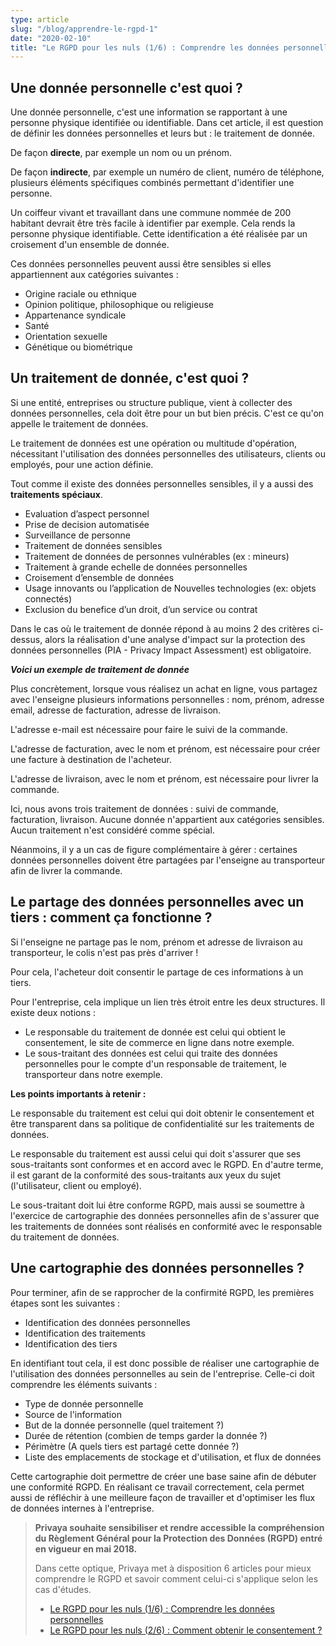 ```yaml
---
type: article
slug: "/blog/apprendre-le-rgpd-1"
date: "2020-02-10"
title: "Le RGPD pour les nuls (1/6) : Comprendre les données personnelles"
---
```


## Une donnée personnelle c'est quoi ?

Une donnée personnelle, c'est une information se rapportant à une personne physique identifiée ou identifiable. Dans cet article, il est question de définir les données personnelles et leurs but : le traitement de donnée.

De façon **directe**, par exemple un nom ou un prénom.

De façon **indirecte**, par exemple un numéro de client, numéro de téléphone, plusieurs éléments spécifiques combinés permettant d'identifier une personne.

Un coiffeur vivant et travaillant dans une commune nommée de 200 habitant devrait être très facile à identifier par exemple. Cela rends la personne physique identifiable. Cette identification a été réalisée par un croisement d'un ensemble de donnée.

Ces données personnelles peuvent aussi être sensibles si elles appartiennent aux catégories suivantes :

- Origine raciale ou ethnique
- Opinion politique, philosophique ou religieuse
- Appartenance syndicale
- Santé
- Orientation sexuelle
- Génétique ou biométrique

## Un traitement de donnée, c'est quoi ?

Si une entité, entreprises ou structure publique, vient à collecter des données personnelles, cela doit être pour un but bien précis. C'est ce qu'on appelle le traitement de données.

Le traitement de données est une opération ou multitude d'opération, nécessitant l'utilisation des données personnelles des utilisateurs, clients ou employés, pour une action définie.

Tout comme il existe des données personnelles sensibles, il y a aussi des **traitements spéciaux**.

- Evaluation d’aspect personnel
- Prise de decision automatisée
- Surveillance de personne
- Traitement de données sensibles
- Traitement de données de personnes vulnérables (ex : mineurs)
- Traitement à grande echelle de données personnelles
- Croisement d’ensemble de données
- Usage innovants ou l’application de Nouvelles technologies (ex: objets connectés)
- Exclusion du benefice d’un droit, d’un service ou contrat

Dans le cas où le traitement de donnée répond à au moins 2 des critères ci-dessus, alors la réalisation d'une analyse d'impact sur la protection des données personnelles (PIA - Privacy Impact Assessment) est obligatoire.

**_Voici un exemple de traitement de donnée_**

Plus concrètement, lorsque vous réalisez un achat en ligne, vous partagez avec l'enseigne plusieurs informations personnelles : nom, prénom, adresse email, adresse de facturation, adresse de livraison.

L'adresse e-mail est nécessaire pour faire le suivi de la commande.

L'adresse de facturation, avec le nom et prénom, est nécessaire pour créer une facture à destination de l'acheteur.

L'adresse de livraison, avec le nom et prénom, est nécessaire pour livrer la commande.

Ici, nous avons trois traitement de données : suivi de commande, facturation, livraison. Aucune donnée n'appartient aux catégories sensibles. Aucun traitement n'est considéré comme spécial.

Néanmoins, il y a un cas de figure complémentaire à gérer : certaines données personnelles doivent être partagées par l'enseigne au transporteur afin de livrer la commande.

## Le partage des données personnelles avec un tiers : comment ça fonctionne ?

Si l'enseigne ne partage pas le nom, prénom et adresse de livraison au transporteur, le colis n'est pas près d'arriver !

Pour cela, l'acheteur doit consentir le partage de ces informations à un tiers.

Pour l'entreprise, cela implique un lien très étroit entre les deux structures. Il existe deux notions :

- Le responsable du traitement de donnée est celui qui obtient le consentement, le site de commerce en ligne dans notre exemple.
- Le sous-traitant des données est celui qui traite des données personnelles pour le compte d'un responsable de traitement, le transporteur dans notre exemple.

**Les points importants à retenir :**

Le responsable du traitement est celui qui doit obtenir le consentement et être transparent dans sa politique de confidentialité sur les traitements de données.

Le responsable du traitement est aussi celui qui doit s'assurer que ses sous-traitants sont conformes et en accord avec le RGPD. En d'autre terme, il est garant de la conformité des sous-traitants aux yeux du sujet (l'utilisateur, client ou employé).

Le sous-traitant doit lui être conforme RGPD, mais aussi se soumettre à l'exercice de cartographie des données personnelles afin de s'assurer que les traitements de données sont réalisés en conformité avec le responsable du traitement de données.

## Une cartographie des données personnelles ?

Pour terminer, afin de se rapprocher de la confirmité RGPD, les premières étapes sont les suivantes :

- Identification des données personnelles
- Identification des traitements
- Identification des tiers

En identifiant tout cela, il est donc possible de réaliser une cartographie de l'utilisation des données personnelles au sein de l'entreprise. Celle-ci doit comprendre les éléments suivants :

- Type de donnée personnelle
- Source de l'information
- But de la donnée personnelle (quel traitement ?)
- Durée de rétention (combien de temps garder la donnée ?)
- Périmètre (A quels tiers est partagé cette donnée ?)
- Liste des emplacements de stockage et d'utilisation, et flux de données

Cette cartographie doit permettre de créer une base saine afin de débuter une conformité RGPD. En réalisant ce travail correctement, cela permet aussi de réfléchir à une meilleure façon de travailler et d'optimiser les flux de données internes à l'entreprise.

> **Privaya souhaite sensibiliser et rendre accessible la compréhension du Règlement Général pour la Protection des Données (RGPD) entré en vigueur en mai 2018.**
>
> Dans cette optique, Privaya met à disposition 6 articles pour mieux comprendre le RGPD et savoir comment celui-ci s'applique selon les cas d'études.
>
> - [Le RGPD pour les nuls (1/6) : Comprendre les données personnelles](http://localhost:8000/blog/apprendre-le-rgpd-1)
> - [Le RGPD pour les nuls (2/6) : Comment obtenir le consentement ?](http://localhost:8000/blog/apprendre-le-rgpd-2)
